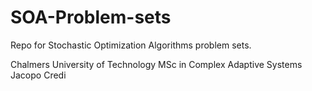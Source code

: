 # SOA-Problem-sets

Repo for Stochastic Optimization Algorithms problem sets.

Chalmers University of Technology
MSc in Complex Adaptive Systems
Jacopo Credi
